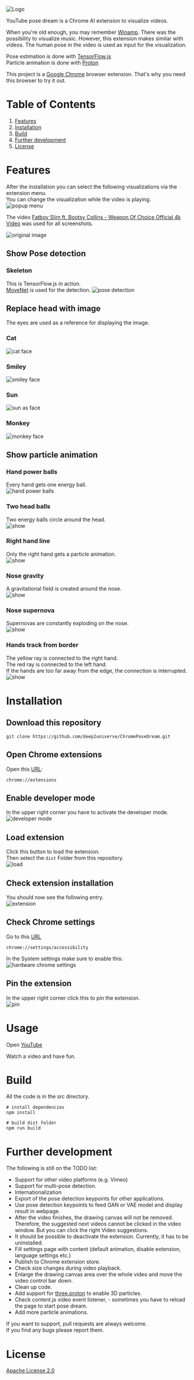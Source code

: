 ![Logo](assets/logo128.png)

YouTube pose dream is a Chrome AI extension to visualize videos.

When you're old enough, you may remember [Winamp](http://www.winamp.com/). There was the possibility to visualize music. However, this extension makes similar with videos. The human pose in the video is used as input for the visualization.

Pose estimation is done with [TensorFlow.js](https://www.tensorflow.org/js)  
Particle animation is done with [Proton](https://github.com/drawcall/Proton)  

This project is a [Google Chrome](https://www.google.com/intl/en/chrome/) browser extension. That's why you need this browser to try it out.

# Table of Contents
1. [Features](#Features)
2. [Installation](#Installation)
3. [Build](#Build)
4. [Further development](#Further-development)
5. [License](#License)

<a name="Features"></a>
# Features 

After the installation you can select the following visualizations via the extension menu.  
You can change the visualization while the video is playing.  
![popup menu](assets/popup.png)


The video [Fatboy Slim ft. Bootsy Collins - Weapon Of Choice Official 4k Video](https://www.youtube.com/watch?v=wCDIYvFmgW8) was used for all screenshots.

![original image](assets/original.png)

## Show Pose detection
### Skeleton
This is TensorFlow.js in action.  
[MoveNet](https://blog.tensorflow.org/2021/05/next-generation-pose-detection-with-movenet-and-tensorflowjs.html) is used for the detection.
![pose detection](assets/skeleton.png)

## Replace head with image
The eyes are used as a reference for displaying the image.  

### Cat
![cat face](assets/cat.png)

### Smiley
![smiley face](assets/smiley.png)

### Sun
![sun as face](assets/sun.png)

### Monkey
![monkey face](assets/monkey.png)


## Show particle animation

### Hand power balls
Every hand gets one energy ball.  
![hand power balls](assets/twoHandPowerBall.png)

### Two head balls
Two energy balls circle around the head.  
![show ](assets/twoHeadBalls.png)

### Right hand line
Only the right hand gets a particle animation.  
![show ](assets/rightHandLine.png)

### Nose gravity
A gravitational field is created around the nose.  
![show ](assets/noseGravity.png)

### Nose supernova
Supernovas are constantly exploding on the nose.  
![show ](assets/noseSupernova.png)

### Hands track from border
The yellow ray is connected to the right hand.  
The red ray is connected to the left hand.  
If the hands are too far away from the edge, the connection is interrupted.  
![show ](assets/handTrackFromBorder.png)

<a name="Installation"></a>
# Installation
## Download this repository
```shell
git clone https://github.com/deep2universe/ChromePoseDream.git
```
## Open Chrome extensions
Open this [URL](chrome://extensions):
```
chrome://extensions
```
## Enable developer mode
In the upper right corner you have to activate the developer mode.  
![developer mode](assets/developerMode.png)
## Load extension
Click this button to load the extension.  
Then select the ```dist``` Folder from this repository.  
![load](assets/loadExtension.png)

## Check extension installation
You should now see the following entry.  
![extension](assets/extension.png)

## Check Chrome settings
Go to this [URL](chrome://settings/accessibility)
```
chrome://settings/accessibility
```
In the System settings make sure to enable this:    
![hardware chrome settings](assets/hardware.png)

## Pin the extension
In the upper right corner click this to pin the extension.  
![pin](assets/pin.png)

<a name="Usage"></a>
# Usage
Open [YouTube](https://www.youtube.com/)

Watch a video and have fun.

<a name="Build"></a>
# Build
All the code is in the src directory.  
```shell
# install dependencies
npm install

# build dist folder
npm run build
```


<a name="Further-development"></a>
# Further development

The following is still on the TODO list:
- Support for other video platforms (e.g. Vimeo)
- Support for multi-pose detection.
- Internationalization
- Export of the pose detection keypoints for other applications.
- Use pose detection keypoints to feed GAN or VAE model and display result in webpage.
- After the video finishes, the drawing canvas will not be removed. Therefore, the suggested next videos cannot be clicked in the video window. But you can click the right Video suggestions.
- It should be possible to deactivate the extension. Currently, it has to be uninstalled.
- Fill settings page with content (default animation, disable extension, language settings etc.)
- Publish to Chrome extension store.
- Check size changes during video playback.
- Enlarge the drawing canvas area over the whole video and move the video control bar down.
- Clean up code.
- Add support for [three.proton](https://github.com/drawcall/three.proton/) to enable 3D particles.
- Check content.js video event listener, - sometimes you have to reload the page to start pose dream.
- Add more particle animations.

If you want to support, pull requests are always welcome.  
If you find any bugs please report them.

<a name="License"></a>
# License
[Apache License 2.0](https://opensource.org/licenses/Apache-2.0)




